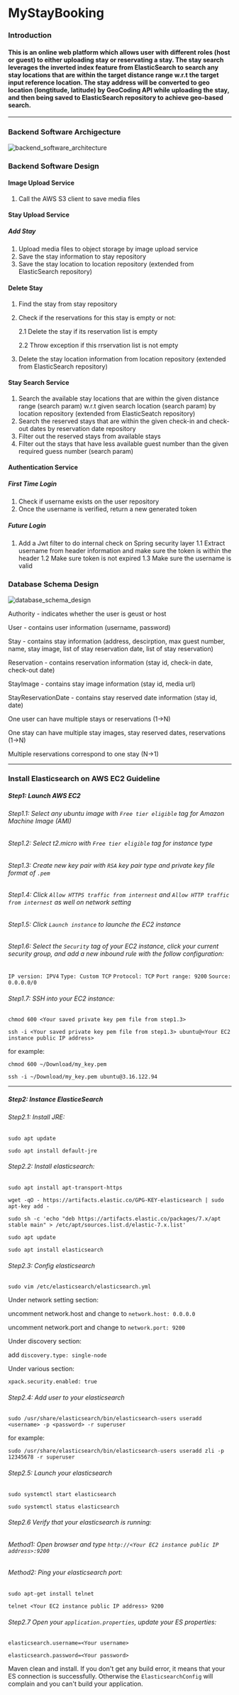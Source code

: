 # MyStayBooking

### Introduction

#### This is an online web platform which allows user with different roles (host or guest) to either uploading stay or reservating a stay. The stay search leverages the inverted index feature from ElasticSearch to search any stay locations that are within the target distance range w.r.t the target input reference location. The stay address will be converted to geo location (longtitude, latitude) by GeoCoding API while uploading the stay, and then being saved to ElasticSearch repository to achieve geo-based search. 

---

### Backend Software Archigecture

![backend_software_architecture](image/backend_software_architecture.PNG)

### Backend Software Design

#### Image Upload Service

1. Call the AWS S3 client to save media files

#### Stay Upload Service

##### Add Stay
1. Upload media files to object storage by image upload service
2. Save the stay information to stay repository
3. Save the stay location to location repository (extended from ElasticSearch repository)

#### Delete Stay
1. Find the stay from stay repository
2. Check if the reservations for this stay is empty or not:
   
   2.1 Delete the stay if its reservation list is empty
   
   2.2 Throw exception if this rrservation list is not empty
   
4. Delete the stay location information from location repository (extended from ElasticSearch repository)

#### Stay Search Service

1. Search the available stay locations that are within the given distance range (search param) w.r.t given search location (search param) by location repository (extended from ElasticSeatch repository)
2. Search the reserved stays that are within the given check-in and check-out dates by reservation date repository
3. Filter out the reserved stays from available stays
4. Filter out the stays that have less available guest number than the given required guess number (search param)

#### Authentication Service

##### First Time Login

1. Check if username exists on the user repository
2. Once the username is verified, return a new generated token
   
##### Future Login

1. Add a Jwt filter to do internal check on Spring security layer
   1.1 Extract username from header information and make sure the token is within the header
   1.2 Make sure token is not expired
   1.3 Make sure the username is valid

### Database Schema Design


![database_schema_design](image/database_schema_design.PNG)

Authority - indicates whether the user is geust or host

User - contains user information (username, password)

Stay - contains stay information (address, descirption, max guest number, name, stay image, list of stay reservation date, list of stay reservation) 

Reservation - contains reservation information (stay id, check-in date, check-out date)

StayImage - contains stay image information (stay id, media url)

StayReservationDate - contains stay reserved date information (stay id, date)


One user can have multiple stays or reservations (1->N)

One stay can have multiple stay images, stay reserved dates, reservations (1->N)

Multiple reservations correspond to one stay (N->1)

---
### Install Elasticsearch on AWS EC2 Guideline

##### Step1: Launch AWS EC2

###### Step1.1: Select any ubuntu image with `Free tier eligible` tag for Amazon Machine Image (AMI)
###### Step1.2: Select t2.micro with `Free tier eligible` tag for instance type
###### Step1.3: Create new key pair with `RSA` key pair type and private key file format of `.pem`
###### Step1.4: Click `Allow HTTPS traffic from internest` and `Allow HTTP traffic from internest` as well on network setting
###### Step1.5: Click `Launch instance` to launche the EC2 instance
###### Step1.6: Select the `Security` tag of your EC2 instance, click your current security group, and add a new inbound rule with the follow configuration:

`IP version: IPV4`
`Type: Custom TCP`
`Protocol: TCP`
`Port range: 9200`
`Source: 0.0.0.0/0`

###### Step1.7: SSH into your EC2 instance:

`chmod 600 <Your saved private key pem file from step1.3>`

`ssh -i <Your saved private key pem file from step1.3> ubuntu@<Your EC2 instance public IP address>`

for example:

`chmod 600 ~/Download/my_key.pem`

`ssh -i ~/Download/my_key.pem ubuntu@3.16.122.94`

-----------------------------------------------------------------------

##### Step2: Instance ElasticeSearch

###### Step2.1: Install JRE: 

`sudo apt update`

`sudo apt install default-jre`

###### Step2.2: Install elasticsearch:

`sudo apt install apt-transport-https`

`wget -qO - https://artifacts.elastic.co/GPG-KEY-elasticsearch | sudo apt-key add -`

`sudo sh -c 'echo "deb https://artifacts.elastic.co/packages/7.x/apt stable main" > /etc/apt/sources.list.d/elastic-7.x.list'`

`sudo apt update`

`sudo apt install elasticsearch`

###### Step2.3: Config elasticsearch

`sudo vim /etc/elasticsearch/elasticsearch.yml`

Under network setting section:

uncomment network.host and change to `network.host: 0.0.0.0`

uncomment network.port and change to `network.port: 9200`

Under discovery section:

add `discovery.type: single-node`

Under various section:

`xpack.security.enabled: true`

###### Step2.4: Add user to your elasticsearch

`sudo /usr/share/elasticsearch/bin/elasticsearch-users useradd <username> -p <password> -r superuser`

for example:

`sudo /usr/share/elasticsearch/bin/elasticsearch-users useradd zli -p 12345678 -r superuser`

###### Step2.5: Launch your elasticsearch

`sudo systemctl start elasticsearch`

`sudo systemctl status elasticsearch`

###### Step2.6 Verify that your elasticsearch is running:

###### Method1: Open browser and type `http://<Your EC2 instance public IP address>:9200`

###### Method2: Ping your elasticsearch port:

`sudo apt-get install telnet`

`telnet <Your EC2 instance public IP address> 9200`

###### Step2.7 Open your `application.properties`, update your ES properties:

`elasticsearch.username=<Your username>`

`elasticsearch.password=<Your password>`

Maven clean and install. If you don't get any build error, it means that your ES connection is successfully. Otherwise the `ElasticsearchConfig` will complain and you can't build your application.












